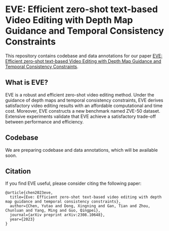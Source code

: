 # EVE: Efficient zero-shot text-based Video Editing with Depth Map Guidance and Temporal Consistency Constraints

This repository contains codebase and data annotations for our paper [EVE: Efficient zero-shot text-based Video Editing with Depth Map Guidance and Temporal Consistency Constraints](https://arxiv.org/abs/2401.17797).

## What is EVE?

EVE is a robust and efficient zero-shot video editing method. Under the guidance of depth maps and temporal consistency constraints, EVE derives satisfactory video editing results with an affordable computational and time cost. Moreover, EVE constructs a new benchmark named ZVE-50 dataset. Extensive experiments validate that EVE achieve a satisfactory trade-off between performance and efficiency.


## Codebase

We are preparing codebase and data annotations, which will be available soon.

## Citation

If you find EVE useful, please consider citing the following paper:

```
@article{chen2023eve,
  title={Eve: Efficient zero-shot text-based video editing with depth map guidance and temporal consistency constraints},
  author={Chen, Yutao and Dong, Xingning and Gan, Tian and Zhou, Chunluan and Yang, Ming and Guo, Qingpei},
  journal={arXiv preprint arXiv:2308.10648},
  year={2023}
}
```

